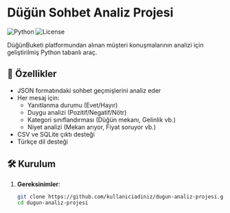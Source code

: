 # Düğün Sohbet Analiz Projesi

![Python](https://img.shields.io/badge/python-3.8%2B-blue)
![License](https://img.shields.io/badge/license-MIT-green)

DüğünBuketi platformundan alınan müşteri konuşmalarının analizi için geliştirilmiş Python tabanlı araç.

## 🌟 Özellikler

- JSON formatındaki sohbet geçmişlerini analiz eder
- Her mesaj için:
  - Yanıtlanma durumu (Evet/Hayır)
  - Duygu analizi (Pozitif/Negatif/Nötr)
  - Kategori sınıflandırması (Düğün mekanı, Gelinlik vb.)
  - Niyet analizi (Mekan arıyor, Fiyat soruyor vb.)
- CSV ve SQLite çıktı desteği
- Türkçe dil desteği

## 🛠 Kurulum

1. **Gereksinimler**:
   ```bash
   git clone https://github.com/kullaniciadiniz/dugun-analiz-projesi.git
   cd dugun-analiz-projesi
